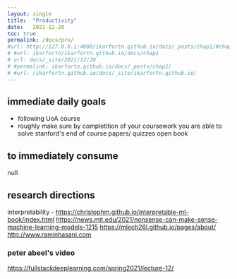 ```yaml
---
layout: single
title:  "Productivity"
date:   2021-12-20 
toc: true
permalink: /docs/pro/
#url: http://127.0.0.1:4000/ikarfortn.github.io/docs/_posts/chap1/#chapter-1
# #url: ikarfortn/ikarfortn.github.io/docs/chap1
# url: docs/_site/2021/12/20
# #permalink: ikarfortn.github.io/docs/_posts/chap1/
# #url: /ikarfortn.github.io/docs/_site/ikarfortn.github.io/
---
```

## immediate daily goals
- following UoA course
- roughly make sure by completition of your coursework you are able to solve stanford's end of course papers/ quizzes open book

## to immediately consume
null

## research directions
interpretability - https://christophm.github.io/interpretable-ml-book/index.html
https://news.mit.edu/2021/nonsense-can-make-sense-machine-learning-models-1215
https://mlech26l.github.io/pages/about/
http://www.raminhasani.com


### peter abeel's video
https://fullstackdeeplearning.com/spring2021/lecture-12/


